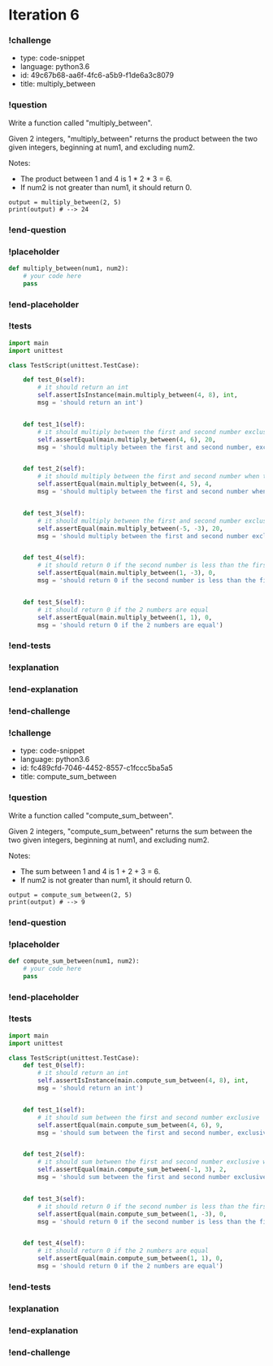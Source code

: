 # Iteration 6

### !challenge

* type: code-snippet
* language: python3.6
* id: 49c67b68-aa6f-4fc6-a5b9-f1de6a3c8079
* title: multiply_between

### !question

Write a function called "multiply_between".

Given 2 integers, "multiply_between" returns the product between the two given integers, beginning at num1, and excluding num2.

Notes:
* The product between 1 and 4 is 1 * 2 * 3 = 6.
* If num2 is not greater than num1, it should return 0.
```
output = multiply_between(2, 5)
print(output) # --> 24
```

### !end-question

### !placeholder

```python
def multiply_between(num1, num2):
    # your code here
    pass


```

### !end-placeholder

### !tests

```python
import main
import unittest

class TestScript(unittest.TestCase):

    def test_0(self):
        # it should return an int
        self.assertIsInstance(main.multiply_between(4, 8), int,
        msg = 'should return an int')


    def test_1(self):
        # it should multiply between the first and second number exclusive
        self.assertEqual(main.multiply_between(4, 6), 20,
        msg = 'should multiply between the first and second number, exclusive')


    def test_2(self):
        # it should multiply between the first and second number when they are one number apart
        self.assertEqual(main.multiply_between(4, 5), 4,
        msg = 'should multiply between the first and second number when they are one number apart')


    def test_3(self):
        # it should multiply between the first and second number exclusive with negatives
        self.assertEqual(main.multiply_between(-5, -3), 20,
        msg = 'should multiply between the first and second number exclusive with negatives')


    def test_4(self):
        # it should return 0 if the second number is less than the first
        self.assertEqual(main.multiply_between(1, -3), 0,
        msg = 'should return 0 if the second number is less than the first')


    def test_5(self):
        # it should return 0 if the 2 numbers are equal
        self.assertEqual(main.multiply_between(1, 1), 0,
        msg = 'should return 0 if the 2 numbers are equal')


```
### !end-tests

### !explanation

### !end-explanation

### !end-challenge

### !challenge

* type: code-snippet
* language: python3.6
* id: fc489cfd-7046-4452-8557-c1fccc5ba5a5
* title: compute_sum_between

### !question

Write a function called "compute_sum_between".

Given 2 integers, "compute_sum_between" returns the sum between the two given integers, beginning at num1, and excluding num2.

Notes:
* The sum between 1 and 4 is 1 + 2 + 3 = 6.
* If num2 is not greater than num1, it should return 0.
```
output = compute_sum_between(2, 5)
print(output) # --> 9
```

### !end-question

### !placeholder

```python
def compute_sum_between(num1, num2):
    # your code here
    pass


```

### !end-placeholder

### !tests

```python
import main
import unittest

class TestScript(unittest.TestCase):
    def test_0(self):
        # it should return an int
        self.assertIsInstance(main.compute_sum_between(4, 8), int,
        msg = 'should return an int')


    def test_1(self):
        # it should sum between the first and second number exclusive
        self.assertEqual(main.compute_sum_between(4, 6), 9,
        msg = 'should sum between the first and second number, exclusive')


    def test_2(self):
        # it should sum between the first and second number exclusive with negatives
        self.assertEqual(main.compute_sum_between(-1, 3), 2,
        msg = 'should sum between the first and second number exclusive with negatives')


    def test_3(self):
        # it should return 0 if the second number is less than the first
        self.assertEqual(main.compute_sum_between(1, -3), 0,
        msg = 'should return 0 if the second number is less than the first')


    def test_4(self):
        # it should return 0 if the 2 numbers are equal
        self.assertEqual(main.compute_sum_between(1, 1), 0,
        msg = 'should return 0 if the 2 numbers are equal')

```

### !end-tests

### !explanation

### !end-explanation

### !end-challenge
